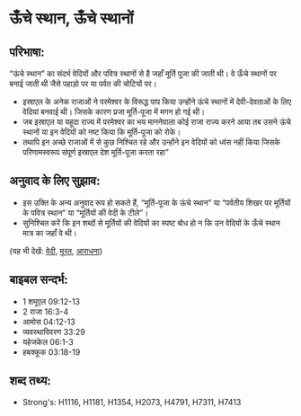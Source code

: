 # ऊँचे स्थान, ऊँचे स्थानों #

## परिभाषा: ##

“ऊंचे स्थान” का संदर्भ वेदियों और पवित्र स्थानों से है जहाँ मूर्ति पूजा की जाती थी। वे ऊँचे स्थानों पर बनाई जाती थी जैसे पहाड़ो पर या पर्वत की चोटियों पर।

* इस्राएल के अनेक राजाओं ने परमेश्वर के विरूद्ध पाप किया उन्होंने ऊंचे स्थानों में देवी-देवताओं के लिए वेदियां बनवाई थी। जिसके कारण प्रजा मूर्ति-पूजा में मगन हो गई थी।
* जब इस्राएल या यहूदा राज्य में परमेश्वर का भय माननेवाला कोई राजा राज्य करने आया तब उसने ऊंचे स्थानों या इन वेदियों को नष्ट किया कि मूर्ति-पूजा को रोके।
* तथापि इन अच्छे राजाओं में से कुछ निश्चित रहे और उन्होंने इन वेदियों को ध्वंस नहीं किया जिसके परिणामस्वरूप संपूर्ण इस्राएल देश मूर्ति-पूजा करता रहा”

## अनुवाद के लिए सुझाव: ##

* इस उक्ति के अन्य अनुवाद रूप हो सकते हैं, “मूर्ति-पूजा के ऊंचे स्थान” या “पर्वतीय शिखर पर मूर्तियों के पवित्र स्थान” या “मूर्तियों की वेदी के टीले”।
* सुनिश्चित करें कि इन शब्दों से मूर्तियों की वेदियों का स्पष्ट बोध हो न कि उन वेदियों के ऊँचे स्थान मात्र का जहाँ वे थी।

(यह भी देखें: [वेदी](../altar.md), [मूरत](../idol.md), [आराधना](../worship.md))

## बाइबल सन्दर्भ: ##

* 1 शमूएल 09:12-13
* 2 राजा 16:3-4
* आमोस 04:12-13
* व्यवस्थाविवरण 33:29
* यहेजकेल 06:1-3
* हबक्कूक 03:18-19

## शब्द तथ्य: ##

* Strong's: H1116, H1181, H1354, H2073, H4791, H7311, H7413
